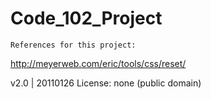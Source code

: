 # Code_102_Project

    References for this project:
http://meyerweb.com/eric/tools/css/reset/ 
   
v2.0 | 20110126 License: none (public domain)
